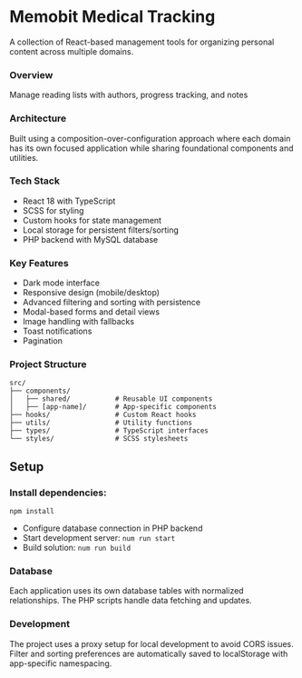 # Memobit Medical Tracking
A collection of React-based management tools for organizing personal content across multiple domains.

### Overview
Manage reading lists with authors, progress tracking, and notes

### Architecture
Built using a composition-over-configuration approach where each domain has its own focused application while sharing foundational components and utilities.

### Tech Stack

- React 18 with TypeScript
- SCSS for styling
- Custom hooks for state management
- Local storage for persistent filters/sorting
- PHP backend with MySQL database

### Key Features

- Dark mode interface
- Responsive design (mobile/desktop)
- Advanced filtering and sorting with persistence
- Modal-based forms and detail views
- Image handling with fallbacks
- Toast notifications
- Pagination

### Project Structure
```
src/
├── components/
│   ├── shared/           # Reusable UI components
│   ├── [app-name]/       # App-specific components
├── hooks/                # Custom React hooks
├── utils/                # Utility functions
├── types/                # TypeScript interfaces
└── styles/               # SCSS stylesheets
```

## Setup

### Install dependencies:
```npm install```

- Configure database connection in PHP backend
- Start development server: ```num run start```
- Build solution: ```num run build```


### Database
Each application uses its own database tables with normalized relationships. The PHP scripts handle data fetching and updates.

### Development
The project uses a proxy setup for local development to avoid CORS issues. Filter and sorting preferences are automatically saved to localStorage with app-specific namespacing.
